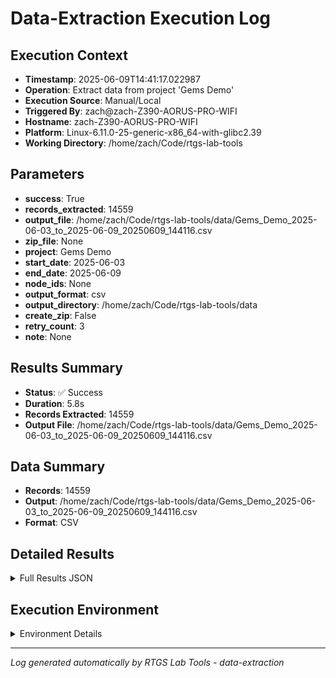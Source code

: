 # Data-Extraction Execution Log

## Execution Context
- **Timestamp**: 2025-06-09T14:41:17.022987
- **Operation**: Extract data from project 'Gems Demo'
- **Execution Source**: Manual/Local
- **Triggered By**: zach@zach-Z390-AORUS-PRO-WIFI
- **Hostname**: zach-Z390-AORUS-PRO-WIFI
- **Platform**: Linux-6.11.0-25-generic-x86_64-with-glibc2.39
- **Working Directory**: /home/zach/Code/rtgs-lab-tools

## Parameters
- **success**: True
- **records_extracted**: 14559
- **output_file**: /home/zach/Code/rtgs-lab-tools/data/Gems_Demo_2025-06-03_to_2025-06-09_20250609_144116.csv
- **zip_file**: None
- **project**: Gems Demo
- **start_date**: 2025-06-03
- **end_date**: 2025-06-09
- **node_ids**: None
- **output_format**: csv
- **output_directory**: /home/zach/Code/rtgs-lab-tools/data
- **create_zip**: False
- **retry_count**: 3
- **note**: None

## Results Summary
- **Status**: ✅ Success
- **Duration**: 5.8s
- **Records Extracted**: 14559
- **Output File**: /home/zach/Code/rtgs-lab-tools/data/Gems_Demo_2025-06-03_to_2025-06-09_20250609_144116.csv

## Data Summary
- **Records**: 14559
- **Output**: /home/zach/Code/rtgs-lab-tools/data/Gems_Demo_2025-06-03_to_2025-06-09_20250609_144116.csv
- **Format**: CSV

## Detailed Results
<details>
<summary>Full Results JSON</summary>

```json
{
  "success": true,
  "records_extracted": 14559,
  "output_file": "/home/zach/Code/rtgs-lab-tools/data/Gems_Demo_2025-06-03_to_2025-06-09_20250609_144116.csv",
  "start_time": "2025-06-09T14:41:11.245294",
  "end_time": "2025-06-09T14:41:17.022979"
}
```
</details>

## Execution Environment
<details>
<summary>Environment Details</summary>

```json
{
  "timestamp": "2025-06-09T14:41:17.022987",
  "user": "zach",
  "hostname": "zach-Z390-AORUS-PRO-WIFI",
  "platform": "Linux-6.11.0-25-generic-x86_64-with-glibc2.39",
  "python_version": "3.12.3",
  "working_directory": "/home/zach/Code/rtgs-lab-tools",
  "script_path": "/home/zach/Code/rtgs-lab-tools/src/rtgs_lab_tools/sensing_data/cli.py",
  "tool_name": "data-extraction",
  "environment_variables": {
    "CI": "false",
    "GITHUB_ACTIONS": "false",
    "GITHUB_ACTOR": null,
    "GITHUB_WORKFLOW": null,
    "GITHUB_RUN_ID": null,
    "MCP_SESSION": "false",
    "MCP_USER": null
  },
  "execution_source": "Manual/Local",
  "triggered_by": "zach@zach-Z390-AORUS-PRO-WIFI"
}
```
</details>

---
*Log generated automatically by RTGS Lab Tools - data-extraction*
